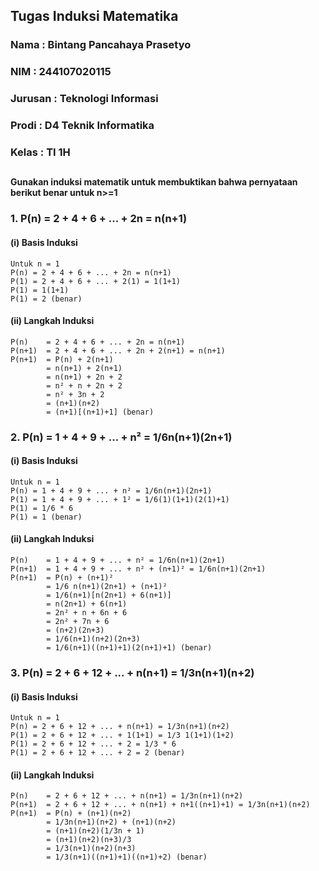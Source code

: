 ## Tugas Induksi Matematika

### Nama    : Bintang Pancahaya Prasetyo
### NIM     : 244107020115
### Jurusan : Teknologi Informasi
### Prodi   : D4 Teknik Informatika
### Kelas   : TI 1H

##

**Gunakan induksi matematik untuk membuktikan bahwa pernyataan berikut benar untuk n>=1**  

### 1. P(n) = 2 + 4 + 6 + ... + 2n = n(n+1) 
#### (i) Basis Induksi  
    Untuk n = 1
    P(n) = 2 + 4 + 6 + ... + 2n = n(n+1)
    P(1) = 2 + 4 + 6 + ... + 2(1) = 1(1+1)
    P(1) = 1(1+1)
    P(1) = 2 (benar)
#### (ii) Langkah Induksi
    P(n)    = 2 + 4 + 6 + ... + 2n = n(n+1)
    P(n+1)  = 2 + 4 + 6 + ... + 2n + 2(n+1) = n(n+1)
    P(n+1)  = P(n) + 2(n+1)
            = n(n+1) + 2(n+1)
            = n(n+1) + 2n + 2
            = n² + n + 2n + 2
            = n² + 3n + 2
            = (n+1)(n+2)
            = (n+1)[(n+1)+1] (benar)

### 2. P(n) = 1 + 4 + 9 + ... + n² = 1/6n(n+1)(2n+1)
#### (i) Basis Induksi 
    Untuk n = 1
    P(n) = 1 + 4 + 9 + ... + n² = 1/6n(n+1)(2n+1)
    P(1) = 1 + 4 + 9 + ... + 1² = 1/6(1)(1+1)(2(1)+1)
    P(1) = 1/6 * 6
    P(1) = 1 (benar)
#### (ii) Langkah Induksi
    P(n)    = 1 + 4 + 9 + ... + n² = 1/6n(n+1)(2n+1)
    P(n+1)  = 1 + 4 + 9 + ... + n² + (n+1)² = 1/6n(n+1)(2n+1)
    P(n+1)  = P(n) + (n+1)²
            = 1/6 n(n+1)(2n+1) + (n+1)²
            = 1/6(n+1)[n(2n+1) + 6(n+1)]
            = n(2n+1) + 6(n+1)
            = 2n² + n + 6n + 6
            = 2n² + 7n + 6
            = (n+2)(2n+3)
            = 1/6(n+1)(n+2)(2n+3)
            = 1/6(n+1)((n+1)+1)(2(n+1)+1) (benar)
### 3. P(n) = 2 + 6 + 12 + ... + n(n+1) = 1/3n(n+1)(n+2)
#### (i) Basis Induksi 
    Untuk n = 1
    P(n) = 2 + 6 + 12 + ... + n(n+1) = 1/3n(n+1)(n+2)
    P(1) = 2 + 6 + 12 + ... + 1(1+1) = 1/3 1(1+1)(1+2)
    P(1) = 2 + 6 + 12 + ... + 2 = 1/3 * 6
    P(1) = 2 + 6 + 12 + ... + 2 = 2 (benar)
#### (ii) Langkah Induksi
    P(n)    = 2 + 6 + 12 + ... + n(n+1) = 1/3n(n+1)(n+2)
    P(n+1)  = 2 + 6 + 12 + ... + n(n+1) + n+1((n+1)+1) = 1/3n(n+1)(n+2) 
    P(n+1)  = P(n) + (n+1)(n+2)
            = 1/3n(n+1)(n+2) + (n+1)(n+2)
            = (n+1)(n+2)(1/3n + 1)
            = (n+1)(n+2)(n+3)/3
            = 1/3(n+1)(n+2)(n+3)
            = 1/3(n+1)((n+1)+1)((n+1)+2) (benar)